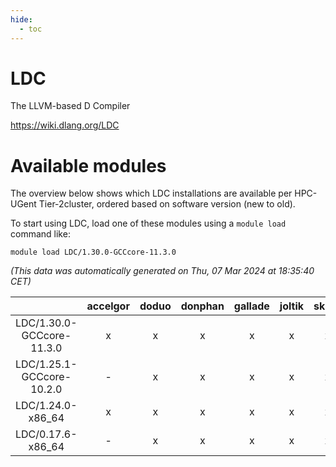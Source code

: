 ```yaml
---
hide:
  - toc
---
```


LDC
===


The LLVM-based D Compiler

https://wiki.dlang.org/LDC
# Available modules


The overview below shows which LDC installations are available per HPC-UGent Tier-2cluster, ordered based on software version (new to old).

To start using LDC, load one of these modules using a `module load` command like:

```shell
module load LDC/1.30.0-GCCcore-11.3.0
```

*(This data was automatically generated on Thu, 07 Mar 2024 at 18:35:40 CET)*  

| |accelgor|doduo|donphan|gallade|joltik|skitty|
| :---: | :---: | :---: | :---: | :---: | :---: | :---: |
|LDC/1.30.0-GCCcore-11.3.0|x|x|x|x|x|x|
|LDC/1.25.1-GCCcore-10.2.0|-|x|x|x|x|x|
|LDC/1.24.0-x86_64|x|x|x|x|x|x|
|LDC/0.17.6-x86_64|-|x|x|x|x|x|
